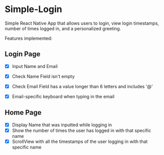# Simple-Login

Simple React Native App that allows users to login, view login timestamps, number of times logged in, and a personalized greeting.


Features implemented:

## Login Page

- [x] Input Name and Email 
- [x] Check Name Field isn't empty
- [x] Check Email Field has a value longer than 6 letters and includes '@'
- [x] Email-specific keyboard when typing in the email 


## Home Page

- [x] Display Name that was inputted while logging in
- [x] Show the number of times the user has logged in with that specific name
- [x] ScrollView with all the timestamps of the user logging in with that specific name
